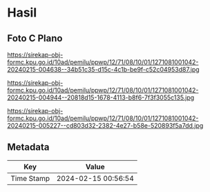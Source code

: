 # Hasil

## Foto C Plano

https://sirekap-obj-formc.kpu.go.id/10ad/pemilu/ppwp/12/71/08/10/01/1271081001042-20240215-004638--34b51c35-d15c-4c1b-be9f-c52c04953d87.jpg

https://sirekap-obj-formc.kpu.go.id/10ad/pemilu/ppwp/12/71/08/10/01/1271081001042-20240215-004944--20818d15-1678-4113-b8f6-7f3f3055c135.jpg

https://sirekap-obj-formc.kpu.go.id/10ad/pemilu/ppwp/12/71/08/10/01/1271081001042-20240215-005227--cd803d32-2382-4e27-b58e-520893f5a7dd.jpg


## Metadata

| Key        | Value               |
| ---------- | ------------------- |
| Time Stamp | 2024-02-15 00:56:54 |



